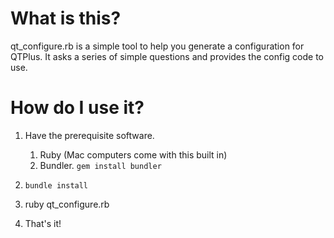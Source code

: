 # What is this?

qt_configure.rb is a simple tool to help you generate a configuration for QTPlus. It asks a series of simple questions and provides the config code to use.

# How do I use it?

1. Have the prerequisite software. 
   
   1. Ruby (Mac computers come with this built in)
   2. Bundler. `gem install bundler`

2. `bundle install`
3. ruby qt_configure.rb
4. That's it!
